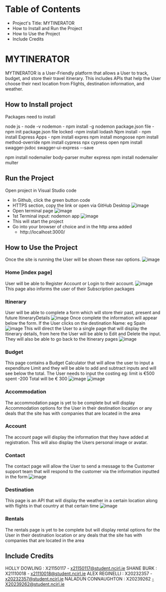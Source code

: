 # Table of Contents

-  Project's Title: MYTINERATOR
-  How to Install and Run the Project
-  How to Use the Project
-  Include Credits

# MYTINERATOR
MYTINERATOR is a User-Friendly platform that allows a User to track, budget, and store their travel itinerary.  This includes APIs that help the User choose their next location from Flights, destination information, and weather.


## How to Install project

Packages need to install

node js - node -v
nodemon - npm install -g nodemon
package.json file - npm init
package.json file locked -npm install lodash
Npm install - npm install
Express Apps - npm install expres
npm install mongoose
npm install method-override
npm install cypress
npx cypress open
npm install swagger-jsdoc swagger-ui-express --save

npm install nodemailer body-parser multer express
npm install nodemailer multer

## Run the Project
Open project in Visual Studio code

  - In Github, click the green button code
 - HTTPS section, copy the link or open via GitHub Desktop
![image](https://github.com/Hollicint/MYTINERATOR/assets/138527285/e4ec52b4-3d14-4c88-9062-b8ab9ac24822)
- Open terminal page
![image](https://github.com/Hollicint/MYTINERATOR/assets/138527285/34b2a70a-9843-4d0d-bc10-49bc8b2d20c0)
- 1st Terminal input: nodemon app
![image](https://github.com/Hollicint/MYTINERATOR/assets/138527285/76a45166-5882-4ce6-abe0-c9ace9bc6bdf)
- This will start the project
-  Go into your browser of choice and in the http area added 
      - http://localhost:3000/

## How to Use the Project
Once the site is running the User will be shown these nav options.
![image](https://github.com/Hollicint/MYTINERATOR/assets/138527285/c632e3ec-2951-4f58-87e8-87a46f55885f)

### Home [index page]
User will be able to Register Account or Login to their account.
![image](https://github.com/Hollicint/MYTINERATOR/assets/138527285/d002dd0d-8ec5-4aaf-8754-57bad8ce6607)
This page also informs the user of their Subscription packages
### Itinerary
User will be able to complete a form which will store their past, present and future ItineraryDetails
![image](https://github.com/Hollicint/MYTINERATOR/assets/138527285/afaa935f-198a-4e7d-ba10-7bf934c8712f)
Once complete the information will appear below the form.
If the User clicks on the destination Name: eg Spain  
![image](https://github.com/Hollicint/MYTINERATOR/assets/138527285/070b32de-af5b-4a8f-9aeb-8781578f93e6)
This will direct the User to a single page that will display the Itinerary details, from here the User will be able to Edit and Delete the input. They will also be able to go back to the Itinerary pages
![image](https://github.com/Hollicint/MYTINERATOR/assets/138527285/a6d75e45-2d32-4244-8c8a-070f34c6917a)

### Budget 
This page contains a Budget Calculator that will allow the user to input a expenditure Limit and they will be able to add and subtract inputs and will see below the total. The User needs to input the costing
eg: limit is €500 
 spent -200
Total will be € 300
![image](https://github.com/Hollicint/MYTINERATOR/assets/138527285/5c11e906-c8bc-49b3-a5ea-6cf01bd859bc)
![image](https://github.com/Hollicint/MYTINERATOR/assets/138527285/ca6d7a0a-8636-4fa2-bd63-5904744c7cce)

### Accommodation
The accommodation page is yet to be complete but will display Accommodation options for the User in their destination location or any deals that the site has with companies that are located in the area

### Account
The account page will display the information that they have added at registration.
This will also display the Users personal image or avatar.

### Contact
The contact page will allow the User to send a message to the Customer support team that will respond to the customer via the information inputted in the form
![image](https://github.com/Hollicint/MYTINERATOR/assets/138527285/f25a2677-f09a-4415-b75b-4e1a6831baf2)


### Destination
This page is an API that will display the weather in a certain location along with flights in that country at that certain time
![image](https://github.com/Hollicint/MYTINERATOR/assets/138527285/215a8c02-88c5-40e6-9078-10ed2610085c)

### Rentals
The rentals page is yet to be complete but will display rental options for the User in their destination location or any deals that the site has with companies that are located in the area

      



## Include Credits

HOLLY DOWLING : X21150117 - x21150117@student.ncirl.ie
SHANE BURK : X21110018  - x21110018@student.ncirl.ie
ALEX REGINELLI : X20232357 - x20232357@student.ncirl.ie
NALADUN CONNAUGHTON : X20239262	 -X20239262@student.ncirl.ie	